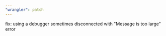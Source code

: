 ```yaml
---
"wrangler": patch
---
```


fix: using a debugger sometimes disconnected with "Message is too large" error
